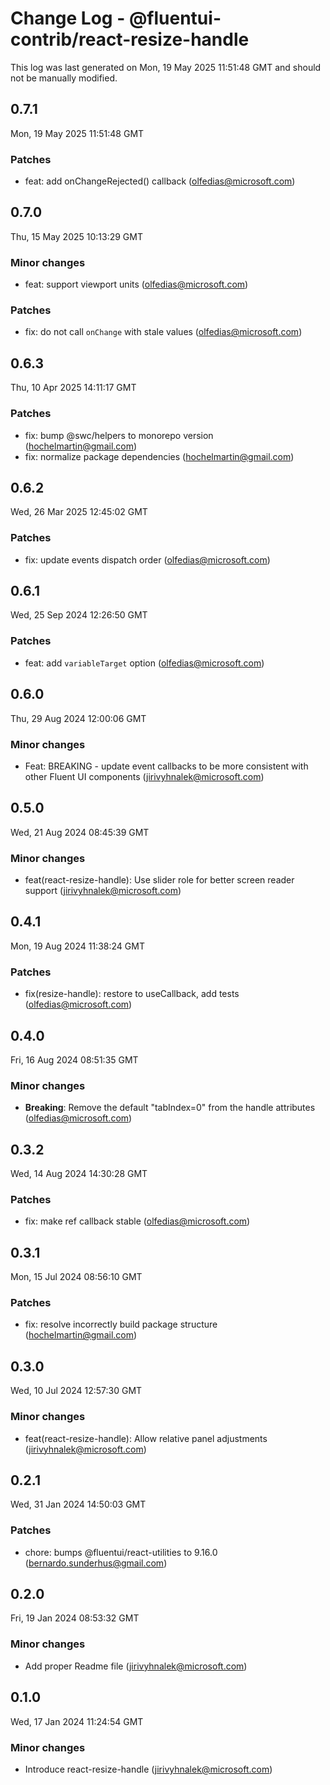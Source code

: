 # Change Log - @fluentui-contrib/react-resize-handle

This log was last generated on Mon, 19 May 2025 11:51:48 GMT and should not be manually modified.

<!-- Start content -->

## 0.7.1

Mon, 19 May 2025 11:51:48 GMT

### Patches

- feat: add onChangeRejected() callback (olfedias@microsoft.com)

## 0.7.0

Thu, 15 May 2025 10:13:29 GMT

### Minor changes

- feat:  support viewport units (olfedias@microsoft.com)

### Patches

- fix: do not call `onChange` with stale values (olfedias@microsoft.com)

## 0.6.3

Thu, 10 Apr 2025 14:11:17 GMT

### Patches

- fix: bump @swc/helpers to monorepo version (hochelmartin@gmail.com)
- fix: normalize package dependencies (hochelmartin@gmail.com)

## 0.6.2

Wed, 26 Mar 2025 12:45:02 GMT

### Patches

- fix: update events dispatch order (olfedias@microsoft.com)

## 0.6.1

Wed, 25 Sep 2024 12:26:50 GMT

### Patches

- feat: add `variableTarget` option (olfedias@microsoft.com)

## 0.6.0

Thu, 29 Aug 2024 12:00:06 GMT

### Minor changes

- Feat: BREAKING - update event callbacks to be more consistent with other Fluent UI components (jirivyhnalek@microsoft.com)

## 0.5.0

Wed, 21 Aug 2024 08:45:39 GMT

### Minor changes

- feat(react-resize-handle): Use slider role for better screen reader support (jirivyhnalek@microsoft.com)

## 0.4.1

Mon, 19 Aug 2024 11:38:24 GMT

### Patches

- fix(resize-handle): restore to useCallback, add tests (olfedias@microsoft.com)

## 0.4.0

Fri, 16 Aug 2024 08:51:35 GMT

### Minor changes

- **Breaking**: Remove the default "tabIndex=0" from the handle attributes (olfedias@microsoft.com)

## 0.3.2

Wed, 14 Aug 2024 14:30:28 GMT

### Patches

- fix: make ref callback stable (olfedias@microsoft.com)

## 0.3.1

Mon, 15 Jul 2024 08:56:10 GMT

### Patches

- fix: resolve incorrectly build package structure (hochelmartin@gmail.com)

## 0.3.0

Wed, 10 Jul 2024 12:57:30 GMT

### Minor changes

- feat(react-resize-handle): Allow relative panel adjustments (jirivyhnalek@microsoft.com)

## 0.2.1

Wed, 31 Jan 2024 14:50:03 GMT

### Patches

- chore: bumps @fluentui/react-utilities to 9.16.0 (bernardo.sunderhus@gmail.com)

## 0.2.0

Fri, 19 Jan 2024 08:53:32 GMT

### Minor changes

- Add proper Readme file (jirivyhnalek@microsoft.com)

## 0.1.0

Wed, 17 Jan 2024 11:24:54 GMT

### Minor changes

- Introduce react-resize-handle (jirivyhnalek@microsoft.com)

